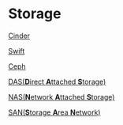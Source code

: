 # Storage

[Cinder](https://github.com/MohsenEbrahimi86/ACFCP-notes/blob/main/Module7/Cinder.md)

[Swift]()

[Ceph]()

[DAS(**D**irect **A**ttached **S**torage)]()

[NAS(**N**etwork **A**ttached **S**torage)]()

[SAN(**S**torage **A**rea **N**etwork)]()
